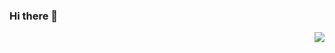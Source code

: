 ### Hi there 👋
<img align="right" src="https://github-readme-stats.vercel.app/api?username=ifarewell&show_icons=true&icon_color=CE1D2D&text_color=718096&bg_color=ffffff&hide_title=true" />
<!--
**ifarewell/ifarewell** is a ✨ _special_ ✨ repository because its `README.md` (this file) appears on your GitHub profile.

Here are some ideas to get you started:
-->

🎓 I’m currently pursuing my master degree in SJTU.
🌱 I’m currently learning federated learning and incentive mechanism.
🖥️ I’m currently spending my spare time maintaining my personal (blog)["https://ifarewell.xyz"].
💪 I’m currently trying to lose weight through exercise.
💬 Ask me about everything but no answer is promised.
